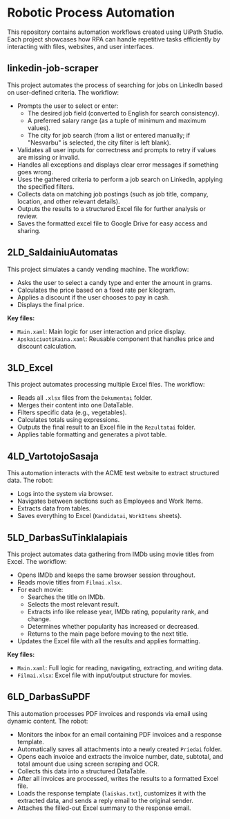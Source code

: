 # Robotic Process Automation

This repository contains automation workflows created using UiPath Studio. Each project showcases how RPA can handle repetitive tasks efficiently by interacting with files, websites, and user interfaces.

## linkedin-job-scraper

This project automates the process of searching for jobs on LinkedIn based on user-defined criteria. The workflow:
- Prompts the user to select or enter:
  - The desired job field (converted to English for search consistency).
  - A preferred salary range (as a tuple of minimum and maximum values).
  - The city for job search (from a list or entered manually; if "Nesvarbu" is selected, the city filter is left blank).
- Validates all user inputs for correctness and prompts to retry if values are missing or invalid.
- Handles all exceptions and displays clear error messages if something goes wrong.
- Uses the gathered criteria to perform a job search on LinkedIn, applying the specified filters.
- Collects data on matching job postings (such as job title, company, location, and other relevant details).
- Outputs the results to a structured Excel file for further analysis or review.
- Saves the formatted excel file to Google Drive for easy access and sharing.

## 2LD_SaldainiuAutomatas

This project simulates a candy vending machine. The workflow:
- Asks the user to select a candy type and enter the amount in grams.
- Calculates the price based on a fixed rate per kilogram.
- Applies a discount if the user chooses to pay in cash.
- Displays the final price.

**Key files:**
- `Main.xaml`: Main logic for user interaction and price display.
- `ApskaiciuotiKaina.xaml`: Reusable component that handles price and discount calculation.

## 3LD_Excel

This project automates processing multiple Excel files. The workflow:
- Reads all `.xlsx` files from the `Dokumentai` folder.
- Merges their content into one DataTable.
- Filters specific data (e.g., vegetables).
- Calculates totals using expressions.
- Outputs the final result to an Excel file in the `Rezultatai` folder.
- Applies table formatting and generates a pivot table.

## 4LD_VartotojoSasaja

This automation interacts with the ACME test website to extract structured data. The robot:
- Logs into the system via browser.
- Navigates between sections such as Employees and Work Items.
- Extracts data from tables.
- Saves everything to Excel (`Kandidatai`, `WorkItems` sheets).

## 5LD_DarbasSuTinklalapiais

This project automates data gathering from IMDb using movie titles from Excel. The workflow:
- Opens IMDb and keeps the same browser session throughout.
- Reads movie titles from `Filmai.xlsx`.
- For each movie:
  - Searches the title on IMDb.
  - Selects the most relevant result.
  - Extracts info like release year, IMDb rating, popularity rank, and change.
  - Determines whether popularity has increased or decreased.
  - Returns to the main page before moving to the next title.
- Updates the Excel file with all the results and applies formatting.

**Key files:**
- `Main.xaml`: Full logic for reading, navigating, extracting, and writing data.
- `Filmai.xlsx`: Excel file with input/output structure for movies.

## 6LD_DarbasSuPDF

This automation processes PDF invoices and responds via email using dynamic content. The robot:
- Monitors the inbox for an email containing PDF invoices and a response template.
- Automatically saves all attachments into a newly created `Priedai` folder.
- Opens each invoice and extracts the invoice number, date, subtotal, and total amount due using screen scraping and OCR.
- Collects this data into a structured DataTable.
- After all invoices are processed, writes the results to a formatted Excel file.
- Loads the response template (`laiskas.txt`), customizes it with the extracted data, and sends a reply email to the original sender.
- Attaches the filled-out Excel summary to the response email.

